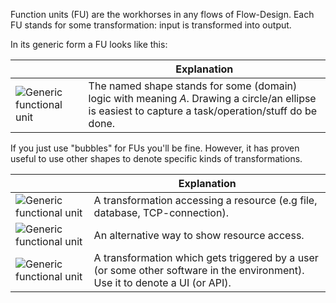 Function units (FU) are the workhorses in any flows of Flow-Design. Each FU stands for some transformation: input is transformed into output.

In its generic form a FU looks like this:

|  	|   Explanation	|
|---	|---	|
|   ![Generic functional unit](https://github.com/ccdschool/flow-design-cheatsheet/blob/master/images/functional_units/generic.png)	|   The named shape stands for some (domain) logic with meaning _A_. Drawing a circle/an ellipse is easiest to capture a task/operation/stuff do be done.	|

If you just use "bubbles" for FUs you'll be fine. However, it has proven useful to use other shapes to denote specific kinds of transformations.

|  	|   Explanation	|
|---	|---	|
|   ![Generic functional unit](https://github.com/ccdschool/flow-design-cheatsheet/blob/master/images/functional_units/provider.png)	|   A transformation accessing a resource (e.g file, database, TCP-connection).	|
|   ![Generic functional unit](https://github.com/ccdschool/flow-design-cheatsheet/blob/master/images/functional_units/provider2.png)	|   An alternative way to show resource access.	|
|   ![Generic functional unit](https://github.com/ccdschool/flow-design-cheatsheet/blob/master/images/functional_units/portal.png)	|   A transformation which gets triggered by a user (or some other software in the environment). Use it to denote a UI (or API).	|
